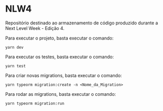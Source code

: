 # NLW4
Repositório destinado ao armazenamento de código produzido durante a Next Level Week - Edição 4.

Para executar o projeto, basta executar o comando: 
```
yarn dev
```

Para executar os testes, basta executar o comando: 
```
yarn test
```

Para criar novas migrations, basta executar o comando:
```
yarn typeorm migration:create -n <Nome_da_Migration>
```

Para rodar as migrations, basta executar o comando:
```
yarn typeorm migration:run
```